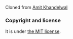 Cloned from [Amit Khandelwal](https://akhandelwal8.github.io/about/)

### Copyright and license

It is under [the MIT license](/LICENSE).